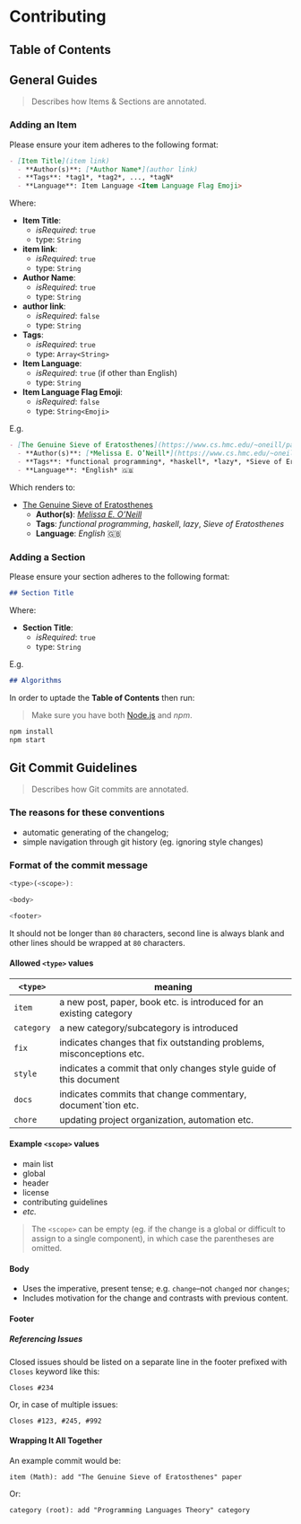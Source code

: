# Contributing

## Table of Contents

<!-- DO NOT EDIT THE COMMENTS BELOW -->

<!-- toc -->

<!-- tocstop -->

## General Guides

> Describes how Items & Sections are annotated.

### Adding an Item

Please ensure your item adheres to the following format:

```markdown
- [Item Title](item link)
  - **Author(s)**: [*Author Name*](author link)
  - **Tags**: *tag1*, *tag2*, ..., *tagN*
  - **Language**: Item Language <Item Language Flag Emoji>
```

Where:

- **Item Title**:
  - *isRequired*: `true`
  - type: `String`
- **item link**:
  - *isRequired*: `true`
  - type: `String`
- **Author Name**:
  - *isRequired*: `true`
  - type: `String`
- **author link**:
  - *isRequired*: `false`
  - type: `String`
- **Tags**:
  - *isRequired*: `true`
  - type: `Array<String>`
- **Item Language**:
  - *isRequired*: `true` (if other than English)
  - type: `String`
- **Item Language Flag Emoji**:
  - *isRequired*: `false`
  - type: `String<Emoji>`

E.g.

```markdown
- [The Genuine Sieve of Eratosthenes](https://www.cs.hmc.edu/~oneill/papers/Sieve-JFP.pdf)
  - **Author(s)**: [*Melissa E. O’Neill*](https://www.cs.hmc.edu/~oneill/)
  - **Tags**: *functional programming*, *haskell*, *lazy*, *Sieve of Eratosthenes*
  - **Language**: *English* 🇬🇧
```

Which renders to:

- [The Genuine Sieve of Eratosthenes](https://www.cs.hmc.edu/~oneill/papers/Sieve-JFP.pdf)
  - **Author(s)**: [*Melissa E. O’Neill*](https://www.cs.hmc.edu/~oneill/)
  - **Tags**: *functional programming*, *haskell*, *lazy*, *Sieve of Eratosthenes*
  - **Language**: *English* 🇬🇧

### Adding a Section

Please ensure your section adheres to the following format:

```markdown
## Section Title
```

Where:

- **Section Title**:
  - *isRequired*: `true`
  - type: `String`

E.g.

```markdown
## Algorithms
```

In order to uptade the **Table of Contents** then run:

> Make sure you have both [Node.js](https://nodejs.org/) and *npm*.

```sh
npm install
npm start
```

## Git Commit Guidelines

> Describes how Git commits are annotated.

### The reasons for these conventions

- automatic generating of the changelog;
- simple navigation through git history (eg. ignoring style changes)

### Format of the commit message

```js
<type>(<scope>):

<body>

<footer>
```

It should not be longer than `80` characters, second line is always blank and other lines should be wrapped at `80` characters.

#### Allowed `<type>` values

|  `<type>`  |                               meaning                                |
|------------|----------------------------------------------------------------------|
| `item`     | a new post, paper, book etc. is introduced for an existing category  |
| `category` | a new category/subcategory is introduced                             |
| `fix`      | indicates changes that fix outstanding problems, misconceptions etc. |
| `style`    | indicates a commit that only changes style guide of this document    |
| `docs`     | indicates commits that change commentary, document`tion etc.         |
| `chore`    | updating project organization, automation etc.                       |

#### Example `<scope>` values

- main list
- global
- header
- license
- contributing guidelines
- *etc.*

> The `<scope>` can be empty (eg. if the change is a global or difficult to assign to a single component), in which case the parentheses are omitted.

#### Body

- Uses the imperative, present tense; e.g. `change`–not `changed` nor `changes`;
- Includes motivation for the change and contrasts with previous content.

#### Footer

##### Referencing Issues

Closed issues should be listed on a separate line in the footer prefixed with `Closes` keyword like this:

`Closes #234`

Or, in case of multiple issues:

`Closes #123, #245, #992`

#### Wrapping It All Together

An example commit would be:

`item (Math): add "The Genuine Sieve of Eratosthenes" paper`

Or:

`category (root): add "Programming Languages Theory" category`
